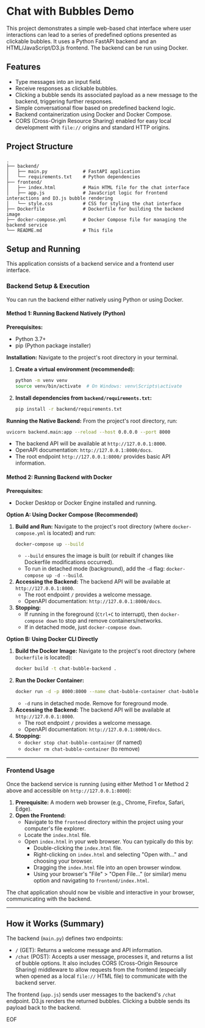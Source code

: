 # Chat with Bubbles Demo

This project demonstrates a simple web-based chat interface where user interactions can lead to a series of predefined options presented as clickable bubbles. It uses a Python FastAPI backend and an HTML/JavaScript/D3.js frontend. The backend can be run using Docker.

## Features

*   Type messages into an input field.
*   Receive responses as clickable bubbles.
*   Clicking a bubble sends its associated payload as a new message to the backend, triggering further responses.
*   Simple conversational flow based on predefined backend logic.
*   Backend containerization using Docker and Docker Compose.
*   CORS (Cross-Origin Resource Sharing) enabled for easy local development with `file://` origins and standard HTTP origins.

## Project Structure

```
.
├── backend/
│   ├── main.py             # FastAPI application
│   └── requirements.txt    # Python dependencies
├── frontend/
│   ├── index.html          # Main HTML file for the chat interface
│   ├── app.js              # JavaScript logic for frontend interactions and D3.js bubble rendering
│   └── style.css           # CSS for styling the chat interface
├── Dockerfile              # Dockerfile for building the backend image
├── docker-compose.yml      # Docker Compose file for managing the backend service
└── README.md               # This file
```

## Setup and Running

This application consists of a backend service and a frontend user interface.

### Backend Setup & Execution

You can run the backend either natively using Python or using Docker.

#### Method 1: Running Backend Natively (Python)

**Prerequisites:**
*   Python 3.7+
*   pip (Python package installer)

**Installation:**
Navigate to the project's root directory in your terminal.
1.  **Create a virtual environment (recommended):**
    ```bash
    python -m venv venv
    source venv/bin/activate  # On Windows: venv\Scripts\activate
    ```
2.  **Install dependencies from `backend/requirements.txt`:**
    ```bash
    pip install -r backend/requirements.txt
    ```

**Running the Native Backend:**
From the project's root directory, run:
```bash
uvicorn backend.main:app --reload --host 0.0.0.0 --port 8000
```
*   The backend API will be available at `http://127.0.0.1:8000`.
*   OpenAPI documentation: `http://127.0.0.1:8000/docs`.
*   The root endpoint `http://127.0.0.1:8000/` provides basic API information.

#### Method 2: Running Backend with Docker

**Prerequisites:**
*   Docker Desktop or Docker Engine installed and running.

**Option A: Using Docker Compose (Recommended)**
1.  **Build and Run:**
    Navigate to the project's root directory (where `docker-compose.yml` is located) and run:
    ```bash
    docker-compose up --build
    ```
    *   `--build` ensures the image is built (or rebuilt if changes like Dockerfile modifications occurred).
    *   To run in detached mode (background), add the `-d` flag: `docker-compose up -d --build`.
2.  **Accessing the Backend:** The backend API will be available at `http://127.0.0.1:8000`.
    *   The root endpoint `/` provides a welcome message.
    *   OpenAPI documentation: `http://127.0.0.1:8000/docs`.
3.  **Stopping:**
    *   If running in the foreground (`Ctrl+C` to interrupt), then `docker-compose down` to stop and remove containers/networks.
    *   If in detached mode, just `docker-compose down`.

**Option B: Using Docker CLI Directly**
1.  **Build the Docker Image:**
    Navigate to the project's root directory (where `Dockerfile` is located):
    ```bash
    docker build -t chat-bubble-backend .
    ```
2.  **Run the Docker Container:**
    ```bash
    docker run -d -p 8000:8000 --name chat-bubble-container chat-bubble-backend
    ```
    *   `-d` runs in detached mode. Remove for foreground mode.
3.  **Accessing the Backend:** The backend API will be available at `http://127.0.0.1:8000`.
    *   The root endpoint `/` provides a welcome message.
    *   OpenAPI documentation: `http://127.0.0.1:8000/docs`.
4.  **Stopping:**
    *   `docker stop chat-bubble-container` (if named)
    *   `docker rm chat-bubble-container` (to remove)

---

### Frontend Usage

Once the backend service is running (using either Method 1 or Method 2 above and accessible on `http://127.0.0.1:8000`):

1.  **Prerequisite:** A modern web browser (e.g., Chrome, Firefox, Safari, Edge).
2.  **Open the Frontend:**
    *   Navigate to the `frontend` directory within the project using your computer's file explorer.
    *   Locate the `index.html` file.
    *   Open `index.html` in your web browser. You can typically do this by:
        *   Double-clicking the `index.html` file.
        *   Right-clicking on `index.html` and selecting "Open with..." and choosing your browser.
        *   Dragging the `index.html` file into an open browser window.
        *   Using your browser's "File" > "Open File..." (or similar) menu option and navigating to `frontend/index.html`.

The chat application should now be visible and interactive in your browser, communicating with the backend.

---

## How it Works (Summary)

The backend (`main.py`) defines two endpoints:
*   `/` (GET): Returns a welcome message and API information.
*   `/chat` (POST): Accepts a user message, processes it, and returns a list of bubble options.
It also includes CORS (Cross-Origin Resource Sharing) middleware to allow requests from the frontend (especially when opened as a local `file://` HTML file) to communicate with the backend server.

The frontend (`app.js`) sends user messages to the backend's `/chat` endpoint. D3.js renders the returned bubbles. Clicking a bubble sends its payload back to the backend.

EOF
